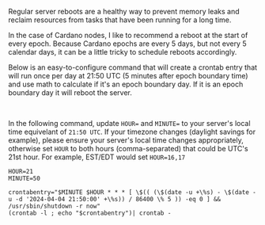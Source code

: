 Regular server reboots are a healthy way to prevent memory leaks and reclaim resources from tasks that have been running for a long time.

In the case of Cardano nodes, I like to recommend a reboot at the start of every epoch. Because Cardano epochs are every 5 days, but not every 5 calendar days, it can be a little tricky to schedule reboots accordingly.

Below is an easy-to-configure command that will create a crontab entry that will run once per day at 21:50 UTC (5 minutes after epoch boundary time) and use math to calculate if it's an epoch boundary day. If it is an epoch boundary day it will reboot the server.

<br>

In the following command, update `HOUR=` and `MINUTE=` to your server's local time equivelant of `21:50 UTC`. If your timezone changes (daylight savings for example), please ensure your server's local time changes appropriately, otherwise set `HOUR` to both hours (comma-separated) that could be UTC's 21st hour. For example, EST/EDT would set `HOUR=16,17`

```
HOUR=21
MINUTE=50

crontabentry="$MINUTE $HOUR * * * [ \$(( (\$(date -u +\%s) - \$(date -u -d '2024-04-04 21:50:00' +\%s)) / 86400 \% 5 )) -eq 0 ] && /usr/sbin/shutdown -r now"
(crontab -l ; echo "$crontabentry")| crontab -
```
